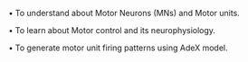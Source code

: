 •	To understand about Motor Neurons (MNs) and Motor units.

•	To learn about Motor control and its neurophysiology.

•	To generate motor unit firing patterns using AdeX model.

